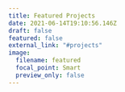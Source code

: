 ```yaml
---
title: Featured Projects
date: 2021-06-14T19:10:56.146Z
draft: false
featured: false
external_link: "#projects"
image:
  filename: featured
  focal_point: Smart
  preview_only: false
---
```

